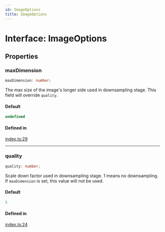 ```yaml
---
id: ImageOptions
title: ImageOptions
---
```


# Interface: ImageOptions

## Properties

### maxDimension

```ts
maxDimension: number;
```

The max size of the image's longer side used in downsampling stage. This field will override `quality`.

#### Default

```ts
undefined
```

#### Defined in

[index.ts:29](https://github.com/Vibrant-Colors/node-vibrant/blob/main/packages/vibrant-image/src/index.ts#L29)

***

### quality

```ts
quality: number;
```

Scale down factor used in downsampling stage. 1 means no downsampling. If `maxDimension` is set, this value will not be used.

#### Default

```ts
5
```

#### Defined in

[index.ts:24](https://github.com/Vibrant-Colors/node-vibrant/blob/main/packages/vibrant-image/src/index.ts#L24)
